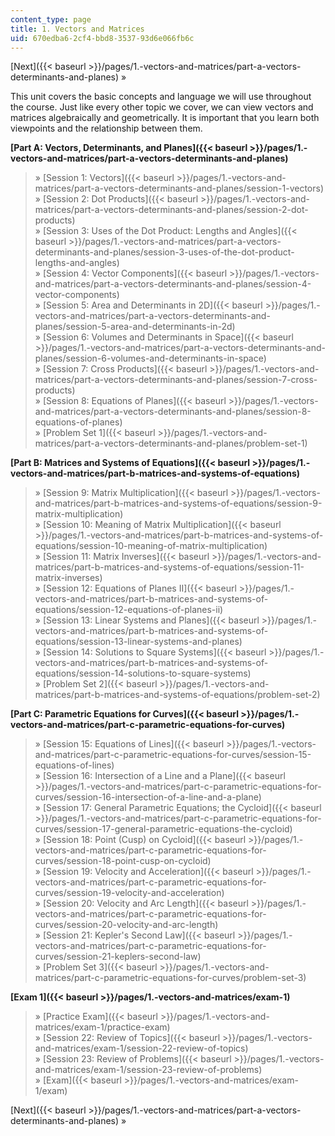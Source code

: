 ```yaml
---
content_type: page
title: 1. Vectors and Matrices
uid: 670edba6-2cf4-bbd8-3537-93d6e066fb6c
---
```


[Next]({{< baseurl >}}/pages/1.-vectors-and-matrices/part-a-vectors-determinants-and-planes) »

This unit covers the basic concepts and language we will use throughout the course. Just like every other topic we cover, we can view vectors and matrices algebraically and geometrically. It is important that you learn both viewpoints and the relationship between them.

**[Part A: Vectors, Determinants, and Planes]({{< baseurl >}}/pages/1.-vectors-and-matrices/part-a-vectors-determinants-and-planes)**

> » [Session 1: Vectors]({{< baseurl >}}/pages/1.-vectors-and-matrices/part-a-vectors-determinants-and-planes/session-1-vectors)  
> » [Session 2: Dot Products]({{< baseurl >}}/pages/1.-vectors-and-matrices/part-a-vectors-determinants-and-planes/session-2-dot-products)  
> » [Session 3: Uses of the Dot Product: Lengths and Angles]({{< baseurl >}}/pages/1.-vectors-and-matrices/part-a-vectors-determinants-and-planes/session-3-uses-of-the-dot-product-lengths-and-angles)  
> » [Session 4: Vector Components]({{< baseurl >}}/pages/1.-vectors-and-matrices/part-a-vectors-determinants-and-planes/session-4-vector-components)  
> » [Session 5: Area and Determinants in 2D]({{< baseurl >}}/pages/1.-vectors-and-matrices/part-a-vectors-determinants-and-planes/session-5-area-and-determinants-in-2d)  
> » [Session 6: Volumes and Determinants in Space]({{< baseurl >}}/pages/1.-vectors-and-matrices/part-a-vectors-determinants-and-planes/session-6-volumes-and-determinants-in-space)  
> » [Session 7: Cross Products]({{< baseurl >}}/pages/1.-vectors-and-matrices/part-a-vectors-determinants-and-planes/session-7-cross-products)  
> » [Session 8: Equations of Planes]({{< baseurl >}}/pages/1.-vectors-and-matrices/part-a-vectors-determinants-and-planes/session-8-equations-of-planes)  
> » [Problem Set 1]({{< baseurl >}}/pages/1.-vectors-and-matrices/part-a-vectors-determinants-and-planes/problem-set-1)

**[Part B: Matrices and Systems of Equations]({{< baseurl >}}/pages/1.-vectors-and-matrices/part-b-matrices-and-systems-of-equations)**

> » [Session 9: Matrix Multiplication]({{< baseurl >}}/pages/1.-vectors-and-matrices/part-b-matrices-and-systems-of-equations/session-9-matrix-multiplication)  
> » [Session 10: Meaning of Matrix Multiplication]({{< baseurl >}}/pages/1.-vectors-and-matrices/part-b-matrices-and-systems-of-equations/session-10-meaning-of-matrix-multiplication)  
> » [Session 11: Matrix Inverses]({{< baseurl >}}/pages/1.-vectors-and-matrices/part-b-matrices-and-systems-of-equations/session-11-matrix-inverses)  
> » [Session 12: Equations of Planes II]({{< baseurl >}}/pages/1.-vectors-and-matrices/part-b-matrices-and-systems-of-equations/session-12-equations-of-planes-ii)  
> » [Session 13: Linear Systems and Planes]({{< baseurl >}}/pages/1.-vectors-and-matrices/part-b-matrices-and-systems-of-equations/session-13-linear-systems-and-planes)  
> » [Session 14: Solutions to Square Systems]({{< baseurl >}}/pages/1.-vectors-and-matrices/part-b-matrices-and-systems-of-equations/session-14-solutions-to-square-systems)  
> » [Problem Set 2]({{< baseurl >}}/pages/1.-vectors-and-matrices/part-b-matrices-and-systems-of-equations/problem-set-2)

**[Part C: Parametric Equations for Curves]({{< baseurl >}}/pages/1.-vectors-and-matrices/part-c-parametric-equations-for-curves)**

> » [Session 15: Equations of Lines]({{< baseurl >}}/pages/1.-vectors-and-matrices/part-c-parametric-equations-for-curves/session-15-equations-of-lines)  
> » [Session 16: Intersection of a Line and a Plane]({{< baseurl >}}/pages/1.-vectors-and-matrices/part-c-parametric-equations-for-curves/session-16-intersection-of-a-line-and-a-plane)  
> » [Session 17: General Parametric Equations; the Cycloid]({{< baseurl >}}/pages/1.-vectors-and-matrices/part-c-parametric-equations-for-curves/session-17-general-parametric-equations-the-cycloid)  
> » [Session 18: Point (Cusp) on Cycloid]({{< baseurl >}}/pages/1.-vectors-and-matrices/part-c-parametric-equations-for-curves/session-18-point-cusp-on-cycloid)  
> » [Session 19: Velocity and Acceleration]({{< baseurl >}}/pages/1.-vectors-and-matrices/part-c-parametric-equations-for-curves/session-19-velocity-and-acceleration)  
> » [Session 20: Velocity and Arc Length]({{< baseurl >}}/pages/1.-vectors-and-matrices/part-c-parametric-equations-for-curves/session-20-velocity-and-arc-length)  
> » [Session 21: Kepler's Second Law]({{< baseurl >}}/pages/1.-vectors-and-matrices/part-c-parametric-equations-for-curves/session-21-keplers-second-law)  
> » [Problem Set 3]({{< baseurl >}}/pages/1.-vectors-and-matrices/part-c-parametric-equations-for-curves/problem-set-3)

**[Exam 1]({{< baseurl >}}/pages/1.-vectors-and-matrices/exam-1)**

> » [Practice Exam]({{< baseurl >}}/pages/1.-vectors-and-matrices/exam-1/practice-exam)  
> » [Session 22: Review of Topics]({{< baseurl >}}/pages/1.-vectors-and-matrices/exam-1/session-22-review-of-topics)  
> » [Session 23: Review of Problems]({{< baseurl >}}/pages/1.-vectors-and-matrices/exam-1/session-23-review-of-problems)  
> » [Exam]({{< baseurl >}}/pages/1.-vectors-and-matrices/exam-1/exam)

[Next]({{< baseurl >}}/pages/1.-vectors-and-matrices/part-a-vectors-determinants-and-planes) »